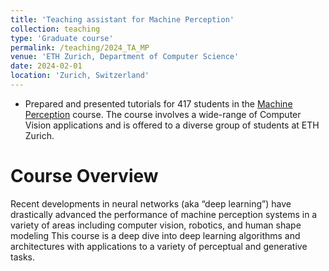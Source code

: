 ```yaml
---
title: 'Teaching assistant for Machine Perception'
collection: teaching
type: 'Graduate course'
permalink: /teaching/2024_TA_MP
venue: 'ETH Zurich, Department of Computer Science'
date: 2024-02-01
location: 'Zurich, Switzerland'
---
```


- Prepared and presented tutorials for 417 students in the
  [Machine Perception](https://ait.ethz.ch/teaching/courses/2024-ss-machine-perception)
  course. The course involves a wide-range of Computer Vision applications and
  is offered to a diverse group of students at ETH Zurich.

# Course Overview

Recent developments in neural networks (aka “deep learning”) have drastically
advanced the performance of machine perception systems in a variety of areas
including computer vision, robotics, and human shape modeling This course is a
deep dive into deep learning algorithms and architectures with applications to a
variety of perceptual and generative tasks.
